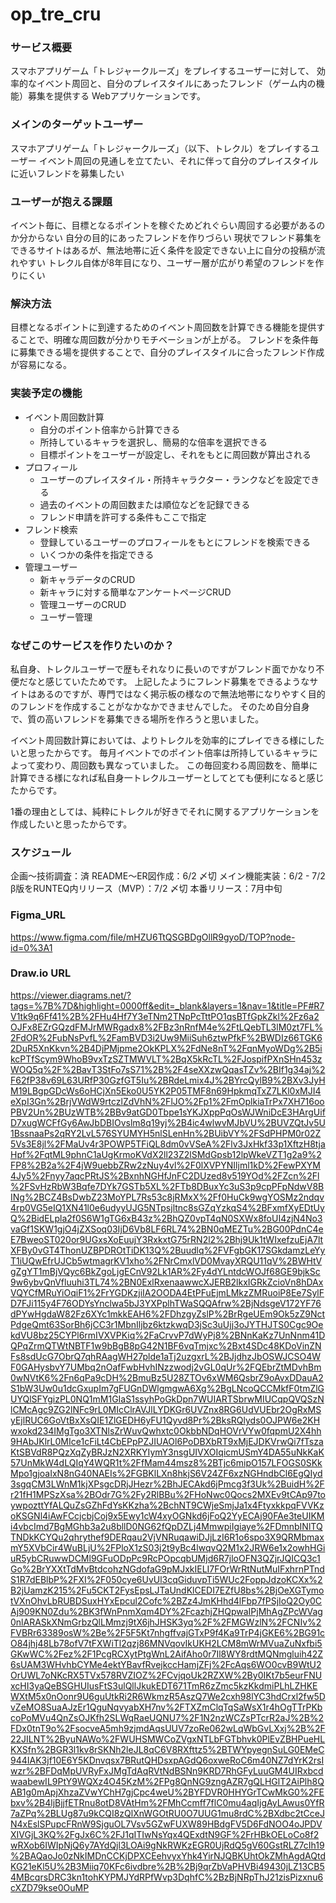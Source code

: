 # op_tre_cru

### サービス概要
スマホアプリゲーム「トレジャークルーズ」をプレイするユーザーに対して、
効率的なイベント周回と、自分のプレイスタイルにあったフレンド（ゲーム内の機能）募集を提供する
Webアプリケーションです。

### メインのターゲットユーザー
スマホアプリゲーム「トレジャークルーズ」（以下、トレクル）をプレイするユーザー
イベント周回の見通しを立てたい、それに伴って自分のプレイスタイルに近いフレンドを募集したい

### ユーザーが抱える課題
イベント毎に、目標となるポイントを稼ぐためどれぐらい周回する必要があるのか分からない
自分の目的にあったフレンドを作りづらい
現状でフレンド募集をできるサイトはあるが、無法地帯に近く条件を設定できない上に自分の投稿が流れやすい
トレクル自体が8年目になり、ユーザー層が広がり希望のフレンドを作りにくい

### 解決方法
目標となるポイントに到達するためのイベント周回数を計算できる機能を提供することで、明確な周回数が分かりモチベーションが上がる。
フレンドを条件毎に募集できる場を提供することで、自分のプレイスタイルに合ったフレンド作成が容易になる。

### 実装予定の機能
- イベント周回数計算
  - 自分のポイント倍率から計算できる
  - 所持しているキャラを選択し、簡易的な倍率を選択できる
  - 目標ポイントをユーザーが設定し、それをもとに周回数が算出される
- プロフィール
  - ユーザーのプレイスタイル・所持キャラクター・ランクなどを設定できる
  - 過去のイベントの周回数または順位などを記録できる
  - フレンド申請を許可する条件もここで指定
- フレンド検索
  - 登録しているユーザーのプロフィールをもとにフレンドを検索できる
  - いくつかの条件を指定できる
- 管理ユーザー
  - 新キャラデータのCRUD
  - 新キャラに対する簡単なアンケートページCRUD
  - 管理ユーザーのCRUD
  - ユーザー管理

### なぜこのサービスを作りたいのか？
私自身、トレクルユーザーで歴もそれなりに長いのですがフレンド面でかなり不便だなと感じていたためです。
上記したようにフレンド募集をできるようなサイトはあるのですが、専門ではなく掲示板の様なので無法地帯になりやすく目的のフレンドを作成することがなかなかできませんでした。
そのため自分自身で、質の高いフレンドを募集できる場所を作ろうと思いました。

イベント周回数計算においては、よりトレクルを効率的にプレイできる様にしたいと思ったからです。
毎月イベントでのポイント倍率は所持しているキャラによって変わり、周回数も異なっていました。
この毎回変わる周回数を、簡単に計算できる様になれば私自身一トレクルユーザーとしてとても便利になると感じたからです。

1番の理由としては、純粋にトレクルが好きでそれに関するアプリケーションを作成したいと思ったからです。

### スケジュール
企画〜技術調査：済
README〜ER図作成：6/2 〆切
メイン機能実装：6/2 - 7/2
β版をRUNTEQ内リリース（MVP）：7/2 〆切
本番リリース：7月中旬

### Figma_URL
https://www.figma.com/file/mHZU6TtQSGBDgOllR9gyoD/TOP?node-id=0%3A1

### Draw.io URL
https://viewer.diagrams.net/?tags=%7B%7D&highlight=0000ff&edit=_blank&layers=1&nav=1&title=PF#R7V1tk9q6Ff41%2B%2FHu4Hf7Y3eTNm2TNpPcTttPO1qsBTfGpkZkl%2Fz6a2OJFx8EZrGQzdFMJrMWRgadx8%2FBz3nRnfM4e%2FtLQebTL3lM0zt7FL%2FdOR%2FubNsPvfL%2FamBVD3i2Uw9MiiSuh6ztwPfkF%2BWDIz66TGK62DuR5XnKkvn%2B4DjPMjpme2OkKPLX%2FdNe8nT%2FqnMyoWDg%2B5ikcPTfScym9WhoB9vxTzSZTMWVLT%2BqX5kRcTL%2FJospifPXnSHn453zWOQ5q%2F%2BavT3StFo7sS71%2B%2F4seXXzwQqasTZv%2BIf1g34aj%2F62fP38v69L63URfP30GzfGT5Iu%2BRdeLmix4J%2BYrcQylB9%2BXv3JyHM19LBgpGDcWs6oHCjXn5Eko0U5YK2P05TMF8n69HpkmqTxZ7LKl0xMJI4eXpI3Gn%2BrjVWdW9rtczlZdVhN%2FlJO%2Fp1%2FmOplkiaTrPx7XH716ooPBV2Un%2BUzWTB%2BBv9atGD0Tbpe1sYKJXppPqOsWJWniDcE3HArgUifD7xugWCFfGy6AwJbDBIOvslm8q19yj%2B4ic4wlwvMJbVU%2BUVZQtJv5U1BssnaaPs2qRY2LvL576SYUMYH5nlSLenHn%2BUibVY%2FSdPHPM0r02Z5Vs3E8jl%2FMaUv4r3POWP5TFiQL8dm0vVSeA%2Flv3JxHkf33p1XftzH8tjaHpf%2FqtML9phnC1aUgKrmoKVdX2ll23Z2lSMdGpsb12lpWkeVZT1g2a9%2FP8%2B2a%2F4jW9uebbZRw2zNuy4vl%2F0lXVPYNIljml1kD%2FewPXYM4Jy5%2Fnyy7aqcPRtJS%2BxnhNGHfJnFC2DUzed8v519YOd%2FZcn%2Fl%2FSvHzRbW3Bqfe7DYk7GSTb5XL%2FTb8DBuxYc3uS3p9cpPFpNdwV8BINg%2BCZ4BsDwbZ23MoYPL7Rs53c8jRMxX%2Ff0HuCk9wgYOSMz2ndqv4rp0VG5eIQ1XN41l0e6udyyUJG5NTpsjltnc8sGZqYzkqS4%2BFxmfXyEDtUyQ%2BidELpla2f0S6W1gTG6xB43z%2BhQZ0vpT4qN0SXWx8foUI4zjN4No3vaGf1SKW1gjO4jZXSoq03IjD6Vb8LF6RL74%2BN0qMEZTu%2BG00PdnC4eE7BweoST020or9UGxsXoEuujY3RxkxtG75rRN2l2%2Bhj9Uk1tWIxefzuEjA7ltXFBy0vGT4ThonUZBPDROtTiDK13Q%2Buudlq%2FVFgbGK17SGkdamzLeYyT1iUQwEfrUJCb5wtmagrKV1xho%2FNrCmxlVD0MvayXRQU11qV%2BWHtVgZgYT1mBjVQyc6BkZgoLjgECnV92Lk1AR%2Fy4dYLntdcWOJf68GE9bjkSc9w6ybvQnVfluuhi3TL74%2BN0ExlRxenaawwcXJERB2lkxIGRkZcioVn8hDAxVQYCfMRuYiOqiF1%2FrYGDKzjiIA2OODA4EtPFuEjmLMkzZMRuoiP8Ee7SylFD7FJi115y4F76ODYsYnclwa5bJ3YXPplhTWaSQQAfrw%2BjNdsgeV172YF76dPYwHgdaW82Fz6XYc1mkkEAH6%2FDhzgyZslP%2BrRgeUEm9Ok5zZ9NctPdgeQmt63SorBh6jCC3r1MbnIljbz6ktzkwqD3jSc3uUjj3oJYTHJTS0Cgc9OekdVU8bz25CYPl6rmIVXVPKiq%2FaCrvvP7dWyPj8%2BNnKaKz7UnNnm41DQPqZrmQTWtNBTF1w9bBgB8pG42N1BF6vqTmjxc%2Bxt4SDc48KDoVinZNFs8sdUcG7ObrQ7qhRAagWH27plde1aTj2uzgxrL%2BJjdhzJbOSWJCSO4WF0GAHysbvY7UMbq2nOafFwbHvhINzzwodj2vGL0qUr%2FQEbrZtMDvhBm0wNVtK6%2Fn6qPa9cDH%2BmuBz5U28ZTOv6xWM6QsbrZ9oAvxDDauA2S1bW3Uw0u1dcGxupIm7gFUGnDWlgmgwA6Xg%2BgLNcoQCCMkfF0tmZlGUYQlSFYgizPL0NQ1mM1GIaS1ssyhPoGkDpn7WUIARTSbrwMIUCqpQVQSzNlCMcAgc9ZG2lNFc9rL0MIcClrAVJlLYDKGr6UVZnx8RG6UdVUEbr2OgRxMSyEjlRUC6GoVtBxXsQIE1ZlGEDH6yFU1Qyvd8Pr%2BksRQlyds0OJPW6e2KHwxokd234IMgTgo3XTNlsZrWuvQwhxtc0OkbbNDqHOVrVYw0fqpmU2X4hh9HAbJKlrL0MIce1cFiLt4CbEPpPZJIUAOl6PoDBXbRT9xMjEJDKVrwQi7fTszaKtSBVdR8PQzXqZyBRJzN2XRKYIymY3nsgUIVXOIqicmUSmY4DA55uNkKaK57UnMkW4dLQIqY4WQR1t%2FfMam44msz8%2BTjc6mipO157LFOGS0SKkMpo1gjoaIxN8nG40NAEIs%2FGBKlLXn8hkjS6V24ZF6xzNGHndbCl6EgQIyd3sgqCM3LWnM1kjXPsgcDRjJHezr%2BhJECAkd6jPmcg3f3Uk%2BuidH%2Fr21fH1MPSzXsa%2BOdr7G%2Fy2RlBBu%2FHoNwc0Qocs2MXEv9tCAp97toywpozttYfALQuZsGZhFdYsKKzha%2BchNT9CWjeSmjJa1x4FtyxkkpqFVVKzoKSGNl4iAwFCcjcbjCoj9x5Ewy1cW4xyOGNkd6jFoQ2YyECAj90FAe3teUIKMi4vbcImd7BgMGhb3a2u8bllD0NG62fQpDZLj4MmwpiIgiaye%2FDmnbINlTQTNDkKCYQu2qhrythef9DERqau2VjVNRuqawiDJjLzI6R1o6spo3X9QRMbmaxmY5XVbCir4WuBLjU%2FPloX1zS03j2t9yBc4lwqvQ2M1x2JRW6e1x2owhHGiuR5ybCRuwwDCMl9GFuODpPc9RcPOpcqbUMjd6R7jloOFN3QZjrJQICQ3c1Go%2BrYXXtTdMvBtdcohzNGdofaG9pMJxkIELI7FOrWrRtNutMuIFxhrnPTndS1R7dEBlbP%2FXI%2F050cye6UvUl3cqGiduvpTi5WUc2FoppJdzoKCXx%2B2jUamzK215%2Fu5CKT2FysEpsLJTaUndKlCEDI7EZfU8bs%2BjOeXGTymotVXnOhvLbRUBDSuxHYxEpcul2Cofc%2BZz4JmKHhd4lFbp7fPSjIoQ2Oy0CAj909KN0Zdu%2BK3fWnPnmXqm4DY%2FcazhjZHQpwaIPjMhAgZPcWVag0nlARASkXNmGrbzQlLMmzj9tX6jhJHSK3yq%2F%2FMGWzlN%2FCNIv%2FVBRr63389osW%2Be%2F5F5Kt7nhgffvajGTxP9f4Ka9TrP4jGKE6%2BG91cO84jhj48Lb78ofV7tFXWiTl2qzj86MNVqovIkUKH2LCM8mWrMVuaZuNxfbi5GKwWC%2Fez%2F1PcgRCXytPtgWnL2AifAho0r7Il8WY8rdtMQNmgluih42Z6sUAM3WHvhbCYMe4ektYBavfRvejkccHamjZFj%2FcAqs6WO0cvB9WtU2OrUWL7oNKcRX5TVx578RVZIOZ%2FCvjqoUk2RZXW%2By0IKt7b5eurFNUxcHI3yaQeBSGHUIusFtS3ulQllJkukEDT671TmR6zZmc5kzKkdmiPLhLZHKEWXtM5x0nOonr9U6guUtkRi2R6WkmzR5AszQ7We2cxh98lYC3hdCrxl2fw5DvZeMO8SuaAJzEr1QguNqvyabXH7nv%2FTXZmClqTqSaWsX1r4hOgTTrPKbcoPoMVu4QnZsOJKfh2SLWqRaeUQNU7%2F1N2nzWCZsPTcrR2aJ%2B%2FDx0tnT9o%2FsocveA5mh9zjmdAqsUUV7zoRe062wLqWbGvLXxj%2B%2F22JILNT%2ByuNAWo%2FWUHSMWCoZVgxNTLbFGTbhvk0PlEvZBHPueHLKXSfn%2BGR3l1kv8rSKNh2leJL8qC6V8RXfttz5%2BTWYpyegnSuLG0EMeC944IAK3jf10E6Y5KDnvqsx7BRutQHDsxpAGdQ6oxweRoC6m40NZ7dYrK2rsIwzr%2BFDqMpUVRyFxJMgTdAqRVtNdBSNn9KRD7RhGFyLuuGM4UIRxbcdwaabewIL9PtY9WQXz4O45KzM%2FPg8QnNG9zngAZR7gQLHGlT2AiPlh8QAB1g0mApjXhzaZVwYChH7gjCpc4weU%2BYFDVR0HHYGrTCwMkG0%2FEbxv%2B4ljBjjfETRnu8otD8VAtHm%2FMhCcmff7flC0mu4aqIjgAyLAwus0YfR7aZPq%2BLUg87u9kCQI8zQlXnWGOtRU0O7UUG1mu8rdC%2BXdbc2tCceJN4xEslSPupcFRnW9SjguOL7Vsv5GZwFUXW89HBdgFV5D6FdNOO4oJPDVXIVGjL3KQ%2FgJx6C%2FJ1qITIwNsYqx4QExdtN9GF%2FrHBkOELoCo8f2wRXob6IWIpNjQ6y7AYdQjl3LOAi9gNkRWKzEGR0UjRdQ5gV60GstRLZ7cIh19%2BAQaoJo0zNkIMDnCCKjDPXCEehvyxYhk4YirNJQBKUhtOkZMhAgdAQtdKG21eKl5U%2B3Miiq70KFc6ivdbre%2B%2Bj9qrZbVaPHVBi49430jLZ13CB54MBcqrsDRC3kn1tohKYPMJYdRPfWvp3DqhfC%2BzBjNRpThJ21zisPizxnu6cXZD79kse0OuMP
